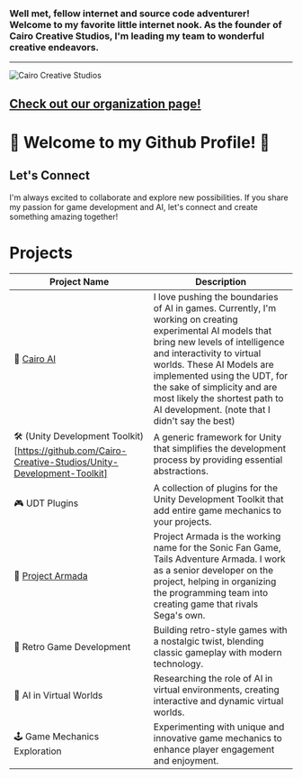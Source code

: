 ### Well met, fellow internet and source code adventurer! Welcome to my favorite little internet nook. As the founder of Cairo Creative Studios, I'm leading my team to wonderful creative endeavors. 
---
![Cairo Creative Studios](https://avatars.githubusercontent.com/u/106122918?s=200&v=4)

## [Check out our organization page!](https://github.com/Cairo-Creative-Studios) 

# 🤘 Welcome to my Github Profile! 🤘

## Let's Connect

I'm always excited to collaborate and explore new possibilities. If you share my passion for game development and AI, let's connect and create something amazing together!

# Projects

| Project Name                | Description                                                                                                    |
|-----------------------------|----------------------------------------------------------------------------------------------------------------|
| 🧠 [Cairo AI](https://github.com/Cairo-Creative-Studios/Cairo-AI)     | I love pushing the boundaries of AI in games. Currently, I'm working on creating experimental AI models that bring new levels of intelligence and interactivity to virtual worlds. These AI Models are implemented using the UDT, for the sake of simplicity and are most likely the shortest path to AI development. (note that I didn't say the best)   |
| 🛠 (Unity Development Toolkit)[https://github.com/Cairo-Creative-Studios/Unity-Development-Toolkit]   | A generic framework for Unity that simplifies the development process by providing essential abstractions.       |
| 🎮 UDT Plugins                 | A collection of plugins for the Unity Development Toolkit that add entire game mechanics to your projects.       |
| 🦊 [Project Armada](https://www.tailsadventure.com/)                 | Project Armada is the working name for the Sonic Fan Game, Tails Adventure Armada. I work as a senior developer on the project, helping in organizing the programming team into creating game that rivals Sega's own. |
| 👾 Retro Game Development      | Building retro-style games with a nostalgic twist, blending classic gameplay with modern technology.             |
| 🤖 AI in Virtual Worlds        | Researching the role of AI in virtual environments, creating interactive and dynamic virtual worlds.             |
| 🕹 Game Mechanics Exploration  | Experimenting with unique and innovative game mechanics to enhance player engagement and enjoyment.              |



<!--
**thechayed/thechayed** is a ✨ _special_ ✨ repository because its `README.md` (this file) appears on your GitHub profile.

Here are some ideas to get you started:

- 🔭 I’m currently working on ...
- 🌱 I’m currently learning ...
- 👯 I’m looking to collaborate on ...
- 🤔 I’m looking for help with ...
- 💬 Ask me about ...
- 📫 How to reach me: ...
- 😄 Pronouns: ...
- ⚡ Fun fact: ...
-->
